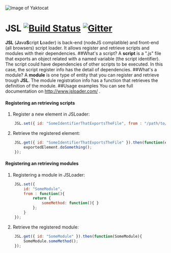 ![Image of Yaktocat](http://static.wixstatic.com/media/796749_ae4d25c41ef14e6b965ba188715c366e.png_srz_p_77_86_75_22_0.50_1.20_0.00_png_srz)
# JSL [![Build Status](https://travis-ci.org/cbastos/AMD.svg?branch=master)](https://travis-ci.org/cbastos/JSL) [![Gitter](https://badges.gitter.im/Join%20Chat.svg)](https://gitter.im/cbastos/JSL?utm_source=badge&utm_medium=badge&utm_campaign=pr-badge)
**JSL** (**J**ava**S**cript **L**oader) is back-end (nodeJS complatible) and front-end (all browsers) script loader. It allows register and retrieve scripts and modules with their dependencies.
##What's a script?
A **script** is a ".js" file that exports an object related with a named variable (the script identifier). 
The script could have dependencies of other scripts to be executed. In this case, the script register info has the detail of dependencies.
##What's a module?
A **module** is one type of entity that you can register and retrieve trough **JSL**. The module registration info has a function that retrieves the definition of the module.
##Usage examples
You can see full documentation on http://www.jsloader.com/ .
#### Registering an retrieving scripts
1. Register a new element in JSLoader:
```javascript
	JSL.set({ id: "SomeIdentifierThatExportsTheFile", from : "/path/to/file.js" });
```
2. Retrieve the registered element:
```javascript
	JSL.get({ id: "SomeIdentifierThatExportsTheFile" }).then(function(exportedElement){
		exportedElement.doSomething();
	});
```
#### Registering an retrieving modules
1. Registering a module in JSLoader:

```javascript
	JSL.set({ 
		id: "SomeModule",
		from : function(){
			return {
				someMethod: function(){ } 
			};
		}
	});
```

2. Retrieve the registered module:
```javascript
	JSL.get({ id: "SomeModule" }).then(function(SomeModule){
		SomeModule.someMethod();
	});
```